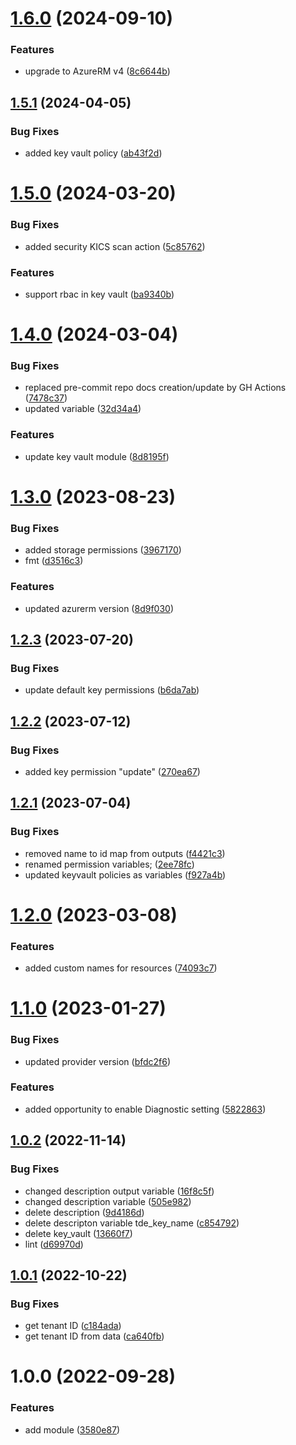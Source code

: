 # [1.6.0](https://github.com/data-platform-hq/terraform-azurerm-key-vault/compare/v1.5.1...v1.6.0) (2024-09-10)


### Features

* upgrade to AzureRM v4 ([8c6644b](https://github.com/data-platform-hq/terraform-azurerm-key-vault/commit/8c6644b8161d37e133b19a19c7edc3720cc413a5))

## [1.5.1](https://github.com/data-platform-hq/terraform-azurerm-key-vault/compare/v1.5.0...v1.5.1) (2024-04-05)


### Bug Fixes

* added key vault policy ([ab43f2d](https://github.com/data-platform-hq/terraform-azurerm-key-vault/commit/ab43f2d9667218e43cfef0847f9899d4890a37d8))

# [1.5.0](https://github.com/data-platform-hq/terraform-azurerm-key-vault/compare/v1.4.0...v1.5.0) (2024-03-20)


### Bug Fixes

* added security KICS scan action ([5c85762](https://github.com/data-platform-hq/terraform-azurerm-key-vault/commit/5c85762d2c6315d9cb2002869f54cadc7b416092))


### Features

* support rbac in key vault ([ba9340b](https://github.com/data-platform-hq/terraform-azurerm-key-vault/commit/ba9340b4671cda0489a8fb6a9a1ea04ffad92823))

# [1.4.0](https://github.com/data-platform-hq/terraform-azurerm-key-vault/compare/v1.3.0...v1.4.0) (2024-03-04)


### Bug Fixes

* replaced pre-commit repo docs creation/update by GH Actions ([7478c37](https://github.com/data-platform-hq/terraform-azurerm-key-vault/commit/7478c37f933714ceb78312135de890dc4d4997f1))
* updated variable ([32d34a4](https://github.com/data-platform-hq/terraform-azurerm-key-vault/commit/32d34a4a956159478ef0ee9c486a6b7ba7aae9c1))


### Features

* update key vault module ([8d8195f](https://github.com/data-platform-hq/terraform-azurerm-key-vault/commit/8d8195f6193b7e254304a345a09eb42ab6be53d9))

# [1.3.0](https://github.com/data-platform-hq/terraform-azurerm-key-vault/compare/v1.2.3...v1.3.0) (2023-08-23)


### Bug Fixes

* added storage permissions ([3967170](https://github.com/data-platform-hq/terraform-azurerm-key-vault/commit/39671704b921ad0dc10ecfc3b6a50e6b3906d0e9))
* fmt ([d3516c3](https://github.com/data-platform-hq/terraform-azurerm-key-vault/commit/d3516c30b6027aa157983851a8ba567d8226bcdb))


### Features

* updated azurerm version ([8d9f030](https://github.com/data-platform-hq/terraform-azurerm-key-vault/commit/8d9f0306ad17839bbaa937faba3cf01336ba4eaf))

## [1.2.3](https://github.com/data-platform-hq/terraform-azurerm-key-vault/compare/v1.2.2...v1.2.3) (2023-07-20)


### Bug Fixes

* update default key permissions ([b6da7ab](https://github.com/data-platform-hq/terraform-azurerm-key-vault/commit/b6da7ab943bbb2a5efbc737d6dacd22ade5a1d72))

## [1.2.2](https://github.com/data-platform-hq/terraform-azurerm-key-vault/compare/v1.2.1...v1.2.2) (2023-07-12)


### Bug Fixes

* added key permission "update" ([270ea67](https://github.com/data-platform-hq/terraform-azurerm-key-vault/commit/270ea679793c9200d12c2c0a835858efbe8ea3cc))

## [1.2.1](https://github.com/data-platform-hq/terraform-azurerm-key-vault/compare/v1.2.0...v1.2.1) (2023-07-04)


### Bug Fixes

* removed name to id map from outputs ([f4421c3](https://github.com/data-platform-hq/terraform-azurerm-key-vault/commit/f4421c3d7d506adb7bde45225721c8ceaad9cda1))
* renamed permission variables; ([2ee78fc](https://github.com/data-platform-hq/terraform-azurerm-key-vault/commit/2ee78fc344227068031840b6a6ee7ce22211606e))
* updated keyvault policies as variables ([f927a4b](https://github.com/data-platform-hq/terraform-azurerm-key-vault/commit/f927a4bfa4e312592ee50c13e395770f58c0fadf))

# [1.2.0](https://github.com/data-platform-hq/terraform-azurerm-key-vault/compare/v1.1.0...v1.2.0) (2023-03-08)


### Features

* added custom names for resources ([74093c7](https://github.com/data-platform-hq/terraform-azurerm-key-vault/commit/74093c7185e6ad972eeb10bebd9acfcebb6b7a91))

# [1.1.0](https://github.com/data-platform-hq/terraform-azurerm-key-vault/compare/v1.0.2...v1.1.0) (2023-01-27)


### Bug Fixes

* updated provider version ([bfdc2f6](https://github.com/data-platform-hq/terraform-azurerm-key-vault/commit/bfdc2f64dafff27d538ba69c47235f0af95d970b))


### Features

* added opportunity to enable Diagnostic setting ([5822863](https://github.com/data-platform-hq/terraform-azurerm-key-vault/commit/58228639c1910925dca8a4d6a68bf0ddbfb1241a))

## [1.0.2](https://github.com/data-platform-hq/terraform-azurerm-key-vault/compare/v1.0.1...v1.0.2) (2022-11-14)


### Bug Fixes

* changed description output variable ([16f8c5f](https://github.com/data-platform-hq/terraform-azurerm-key-vault/commit/16f8c5fd6279493d4aa9b4e95b40524eb9f56421))
* changed description variable ([505e982](https://github.com/data-platform-hq/terraform-azurerm-key-vault/commit/505e982193e74409ef81cef67d1a8c488a4a28e5))
* delete description ([9d4186d](https://github.com/data-platform-hq/terraform-azurerm-key-vault/commit/9d4186db695978d7e884f6816ccb7b07ddce2ee5))
* delete descripton variable tde_key_name ([c854792](https://github.com/data-platform-hq/terraform-azurerm-key-vault/commit/c854792526d54cfd343e41e61bb355c69bb22bcf))
* delete key_vault ([13660f7](https://github.com/data-platform-hq/terraform-azurerm-key-vault/commit/13660f70fe5eff3b42a314bf74f5623f21fc8606))
* lint ([d69970d](https://github.com/data-platform-hq/terraform-azurerm-key-vault/commit/d69970df6e18c42d7cfc40e8f8070dc51eea56ac))

## [1.0.1](https://github.com/data-platform-hq/terraform-azurerm-key-vault/compare/v1.0.0...v1.0.1) (2022-10-22)


### Bug Fixes

* get tenant ID ([c184ada](https://github.com/data-platform-hq/terraform-azurerm-key-vault/commit/c184adadcdea2ba02bf5826fea5c0fc34b32b72b))
* get tenant ID from data ([ca640fb](https://github.com/data-platform-hq/terraform-azurerm-key-vault/commit/ca640fb03c8439eccd055cd42a1eece08d7f5ebd))

# 1.0.0 (2022-09-28)


### Features

* add module ([3580e87](https://github.com/data-platform-hq/terraform-azurerm-key-vault/commit/3580e875845c302818656ca3363f1964eee80b01))
